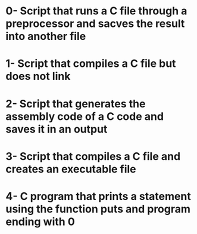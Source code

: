 # 0- Script that runs a C file through a preprocessor and sacves the result into another file
# 1- Script that compiles a C file but does not link
# 2- Script that generates the assembly code of a C code and saves it in an output
# 3- Script that compiles a C file and creates an executable file
# 4- C program that prints a statement using the function puts and program ending with 0
